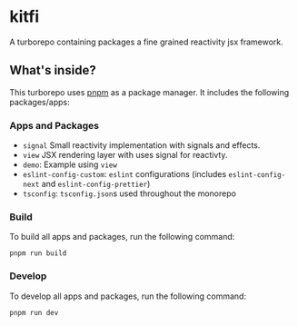 # kitfi

A turborepo containing packages a fine grained reactivity jsx framework.

## What's inside?

This turborepo uses [pnpm](https://pnpm.io) as a package manager. It includes the following packages/apps:

### Apps and Packages

- `signal` Small reactivity implementation with signals and effects.
- `view` JSX rendering layer with uses signal for reactivty.
- `demo`: Example using `view` 
- `eslint-config-custom`: `eslint` configurations (includes `eslint-config-next` and `eslint-config-prettier`)
- `tsconfig`: `tsconfig.json`s used throughout the monorepo

### Build

To build all apps and packages, run the following command:

```
pnpm run build
```

### Develop

To develop all apps and packages, run the following command:

```
pnpm run dev
```
